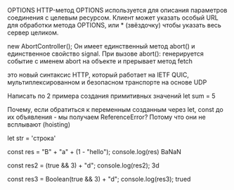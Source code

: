 OPTIONS
HTTP-метод OPTIONS используется для описания параметров соединения с целевым ресурсом. Клиент может указать особый URL для обработки метода OPTIONS, или * (звёздочку) чтобы указать весь сервер целиком.

 new AbortController();
 Он имеет единственный метод abort() и единственное свойство signal.
При вызове abort():
генерируется событие с именем abort на объекте и прерывает метод fetch

это новый синтаксис HTTP, который работает на IETF QUIC, мультиплексированном и безопасном транспорте на основе UDP

Написать по 2 примера создания примитивных значений
let sum = 5

Почему, если обратиться к переменным созданным через let, const до их объявления - мы получаем ReferenceError?
Потому что они не всплывают (hoisting)

let str = 'строка'

const res = "B" + "a" + (1 - "hello");
console.log(res)
BaNaN

const res2 = (true && 3) + "d";
console.log(res2); 
3d

const res3 = Boolean(true && 3) + "d";
console.log(res3);
trued
